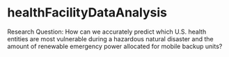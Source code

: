 # healthFacilityDataAnalysis

Research Question: How can we accurately predict which U.S. health entities are most vulnerable during a hazardous natural disaster and the amount of renewable emergency power allocated for mobile backup units?
